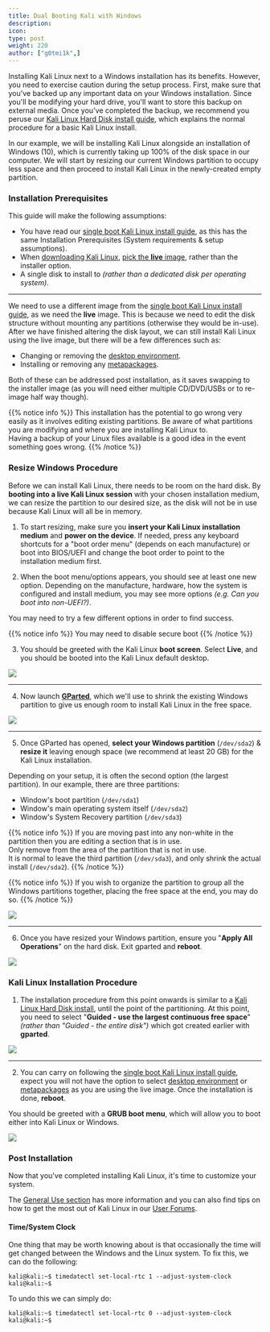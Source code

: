 ```yaml
---
title: Dual Booting Kali with Windows
description:
icon:
type: post
weight: 220
author: ["g0tmi1k",]
---
```


Installing Kali Linux next to a Windows installation has its benefits. However, you need to exercise caution during the setup process. First, make sure that you've backed up any important data on your Windows installation. Since you'll be modifying your hard drive, you'll want to store this backup on external media. Once you've completed the backup, we recommend you peruse our [Kali Linux Hard Disk install guide](/docs/installation/hard-disk-install/), which explains the normal procedure for a basic Kali Linux install.

In our example, we will be installing Kali Linux alongside an installation of Windows (10), which is currently taking up 100% of the disk space in our computer. We will start by resizing our current Windows partition to occupy less space and then proceed to install Kali Linux in the newly-created empty partition.

### Installation Prerequisites

This guide will make the following assumptions:

- You have read our [single boot Kali Linux install guide](/docs/installation/hard-disk-install/), as this has the same Installation Prerequisites (System requirements & setup assumptions).
- When [downloading Kali Linux](/docs/introduction/download-official-kali-linux-images/), [pick the **live** image](/docs/introduction/what-image-to-download/#which-image-to-choose), rather than the installer option.
- A single disk to install to _(rather than a dedicated disk per operating system)_.

- - -

We need to use a different image from the [single boot Kali Linux install guide](/docs/installation/hard-disk-install/), as we need the **live** image. This is because we need to edit the disk structure without mounting any partitions (otherwise they would be in-use). After we have finished altering the disk layout, we can still install Kali Linux using the live image, but there will be a few differences such as:

- Changing or removing the [desktop environment](/docs/general-use/switching-desktop-environments/).
- Installing or removing any [metapackages](/docs/general-use/metapackages/).

Both of these can be addressed post installation, as it saves swapping to the installer image (as you will need either multiple CD/DVD/USBs or to re-image half way though).

{{% notice info %}}
This installation has the potential to go wrong very easily as it involves editing existing partitions. Be aware of what partitions you are modifying and where you are installing Kali Linux to.<br />
Having a backup of your Linux files available is a good idea in the event something goes wrong.
{{% /notice %}}

### Resize Windows Procedure

Before we can install Kali Linux, there needs to be room on the hard disk. By **booting into a live Kali Linux session** with your chosen installation medium, we can resize the partition to our desired size, as the disk will not be in use because Kali Linux will all be in memory.

1. To start resizing, make sure you **insert your Kali Linux installation medium** and **power on the device**. If needed, press any keyboard shortcuts for a "boot order menu" (depends on each manufacture) or boot into BIOS/UEFI and change the boot order to point to the installation medium first.

2. When the boot menu/options appears, you should see at least one new option. Depending on the manufacture, hardware, how the system is configured and install medium, you may see more options _(e.g. Can you boot into non-UEFI?)_.

You may need to try a few different options in order to find success.

{{% notice info %}}
You may need to disable secure boot
{{% /notice %}}

3. You should be greeted with the Kali Linux **boot screen**. Select **Live**, and you should be booted into the Kali Linux default desktop.

![](boot-live.png)

- - -

4. Now launch **[GParted](https://packages.debian.org/testing/gparted)**, which we'll use to shrink the existing Windows partition to give us enough room to install Kali Linux in the free space.

![](gparted-1.png)

- - -

5. Once GParted has opened, **select your Windows partition** (`/dev/sda2`) & **resize it** leaving enough space (we recommend at least 20 GB) for the Kali Linux installation.

Depending on your setup, it is often the second option (the largest partition). In our example, there are three partitions:

- Window's boot partition (`/dev/sda1`)
- Window's main operating system itself (`/dev/sda2`)
- Window's System Recovery partition (`/dev/sda3`)

{{% notice info %}}
If you are moving past into any non-white in the partition then you are editing a section that is in use.<br />
Only remove from the area of the partition that is not in use.<br />
It is normal to leave the third partition (`/dev/sda3`), and only shrink the actual install (`/dev/sda2`).
{{% /notice %}}

{{% notice info %}}
If you wish to organize the partition to group all the Windows partitions together, placing the free space at the end, you may do so.
{{% /notice %}}

![](gparted-2-windows.png)

- - -

6. Once you have resized your Windows partition, ensure you "**Apply All Operations**" on the hard disk. Exit gparted and **reboot**.

![](gparted-3-windows.png)

### Kali Linux Installation Procedure

1. The installation procedure from this point onwards is similar to a [Kali Linux Hard Disk install](/docs/installation/hard-disk-install/), until the point of the partitioning.
At this point, you need to select "**Guided - use the largest continuous free space**" _(rather than "Guided - the entire disk")_ which got created earlier with **gparted**.

![](setup-partition-1-continuous.png)

- - -

2. You can carry on following the [single boot Kali Linux install guide](/docs/installation/hard-disk-install/), expect you will not have the option to select [desktop environment](/docs/general-use/switching-desktop-environments/) or [metapackages](/docs/general-use/metapackages/) as you are using the live image. Once the installation is done, **reboot**.

You should be greeted with a **GRUB boot menu**, which will allow you to boot either into Kali Linux or Windows.

![](boot-windows.png)

### Post Installation

Now that you've completed installing Kali Linux, it's time to customize your system.

The [General Use section](/docs/general-use/) has more information and you can also find tips on how to get the most out of Kali Linux in our [User Forums](https://forums.kali.org/).

#### Time/System Clock

One thing that may be worth knowing about is that occasionally the time will get changed between the Windows and the Linux system. To fix this, we can do the following:

```console
kali@kali:~$ timedatectl set-local-rtc 1 --adjust-system-clock
kali@kali:~$
```

To undo this we can simply do:

```console
kali@kali:~$ timedatectl set-local-rtc 0 --adjust-system-clock
kali@kali:~$
```
